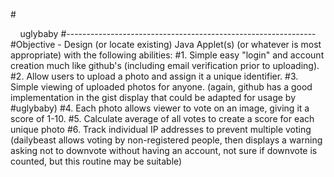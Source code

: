 #<center>uglybaby
#--------------------------------------------------------------</center>
#Objective - Design (or locate existing) Java Applet(s) (or whatever is most appropriate) with the following abilities:
#1. Simple easy "login" and account creation much like github's (including email verification prior to uploading).
#2. Allow users to upload a photo and assign it a unique identifier.
#3. Simple viewing of uploaded photos for anyone. (again, github has a good implementation in the gist display that could be adapted for usage by #uglybaby)
#4. Each photo allows viewer to vote on an image, giving it a score of 1-10.
#5. Calculate average of all votes to create a score for each unique photo
#6. Track individual IP addresses to prevent multiple voting (dailybeast allows voting by non-registered people, then displays a warning asking not to downvote without having an account, not sure if downvote is counted, but this routine may be suitable)
